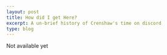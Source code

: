 ```yaml
---
layout: post
title: How did I get Here?
excerpt: A un-brief history of Crenshaw's time on discord
type: blog
---
```


Not available yet